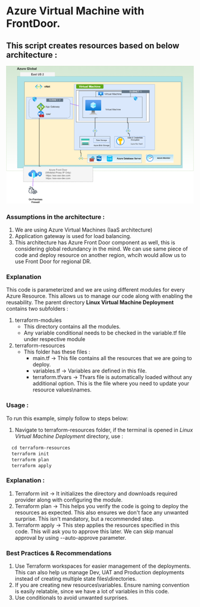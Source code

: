 # **Azure Virtual Machine with FrontDoor.**
## This script creates resources based on below architecture :

![](VM.png)

### **Assumptions in the architecture :**

1. We are using Azure Virtual Machines (IaaS architecture) 
2. Application gateway is used for load balancing.
3. This architecture has Azure Front Door component as well, this is considering global redundancy in the mind. We can use same piece of code and deploy resource on another region, whcih would allow us to use Front Door for regional DR.

### **Explanation**

This code is parameterized and we are using different modules for every Azure Resource. This allows us to manage our code along with enabling the reusability. The parent directory **Linux Virtual Machine Deployment** contains two subfolders :

1. terraform-modules
     * This directory contains all the modules.
     * Any variable conditional needs to be checked in the variable.tf file under respective module
2. terraform-resources
    * This folder has these files :
        * main.tf -> This file contains all the resources that we are going to deploy.
        * variables.tf -> Variables are defined in this file.
        * terraform.tfvars -> Tfvars file is automatically loaded without any additional option. This is the file where you need to update your resource values\names.

### **Usage :**

To run this example, simply follow to steps below:

1. Navigate to terraform-resources folder, if the terminal is opened in *Linux Virtual Machine Deployment* directory, use :

``` 
  cd terraform-resources
  terraform init
  terraform plan
  terraform apply

```
### **Explanation :**

1. Terraform init -> It initializes the directory and downloads required provider along with configuring the module.
2. Terraform plan -> This helps you verify the code is going to deploy the resources as expected. This also ensures we don't face any unwanted surprise. This isn't mandatory, but a recommended step.
3. Terraform apply -> This step applies the resources specified in this code. This will ask you to approve this later. We can skip manual approval by using --auto-approve parameter.

### **Best Practices & Recommendations**

1. Use Terraform workspaces for easier management of the deployments. This can also help us manage Dev, UAT and Production deployments instead of creating multiple state files\directories.
2. If you are creating new resources\variables. Ensure naming convention is easily relatable, since we have a lot of variables in this code.
3. Use conditionals to avoid unwanted surprises.
